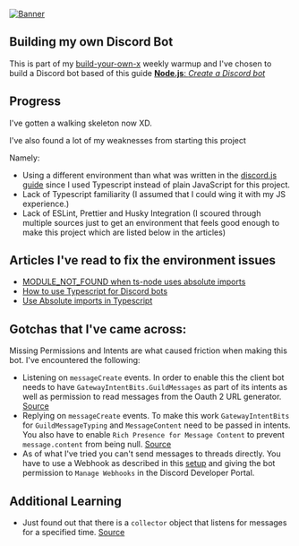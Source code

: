 [![Banner](https://codecrafters.io/landing/images/byox-banner.gif?v=1)](https://codecrafters.io/github-banner)

## Building my own Discord Bot

This is part of my [build-your-own-x](https://github.com/codecrafters-io/build-your-own-x) weekly warmup and I've chosen to build a Discord bot based of this guide [**Node.js**: _Create a Discord bot_](https://discordjs.guide/)

## Progress

I've gotten a walking skeleton now XD.

I've also found a lot of my weaknesses from starting this project

Namely:

- Using a different environment than what was written in the [discord.js guide](https://discordjs.guide/creating-your-bot/) since I used Typescript instead of plain JavaScript for this project.
- Lack of Typescript familiarity (I assumed that I could wing it with my JS experience.)
- Lack of ESLint, Prettier and Husky Integration (I scoured through multiple sources just to get an environment that feels good enough to make this project which are listed below in the articles)

## Articles I've read to fix the environment issues

- [MODULE_NOT_FOUND when ts-node uses absolute imports](https://stackoverflow.com/questions/72600316/ts-node-module-not-found-when-using-absolute-imports-in-typescript)
- [How to use Typescript for Discord bots](https://sabe.io/tutorials/how-to-build-discord-bot-typescript)
- [Use Absolute imports in Typescript](https://khalilstemmler.com/blogs/typescript/absolute-file-path/)

## Gotchas that I've came across:

Missing Permissions and Intents are what caused friction when making this bot. I've encountered the following:

- Listening on `messageCreate` events. In order to enable this the client bot needs to have `GatewayIntentBits.GuildMessages` as part of its intents as well as permission to read messages from the Oauth 2 URL generator. [Source](https://stackoverflow.com/questions/66276582/discord-js-on-message-command-not-working)
- Replying on `messageCreate` events. To make this work `GatewayIntentBits` for `GuildMessageTyping` and `MessageContent` need to be passed in intents. You also have to enable `Rich Presence for Message Content` to prevent `message.content` from being null. [Source](https://stackoverflow.com/questions/73036854/message-content-doesnt-have-any-value-in-discord-js)
- As of what I've tried you can't send messages to threads directly. You have to use a Webhook as described in this [setup](https://discordjs.guide/popular-topics/webhooks.html#editing-webhooks) and giving the bot permission to `Manage Webhooks` in the Discord Developer Portal.

## Additional Learning

- Just found out that there is a `collector` object that listens for messages for a specified time. [Source](https://stackoverflow.com/questions/67760538/how-to-make-your-bot-to-listen-to-your-messages-after-you-entered-a-command)
